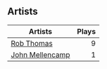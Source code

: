## Artists
Artists | Plays 
----- | -----: 
[Rob Thomas](/artists/rob-thomas-41846) | 9
[John Mellencamp](/artists/john-mellencamp-40082) | 1

